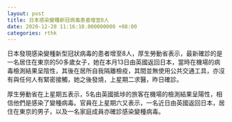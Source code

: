 ```yaml
---
layout: post
title: 日本感染變種新冠病毒患者增至8人
date: 2020-12-28 11:16:10.000000000 +08:00
categories: rthk
---
```


日本發現感染變種新型冠狀病毒的患者增至8人，厚生勞動省表示，最新確診的是一名居住在東京的50多歲女子，她在本月13日由英國返回日本，當時在機場的病毒檢測結果呈陰性，其後在居所自我隔離檢疫，其間並無使用公共交通工具，亦沒有與任何人有緊密接觸，她之後發燒，上星期二求醫，昨日確診。

厚生勞動省在上星期五表示，5名由英國抵埗的旅客在機場的檢測結果呈陽性，相信他們是感染了變種病毒。官員在上星期六又表示，一名近日由英國返回日本，居住在東京的男子，以及一名家庭成員亦確診感染變種病毒。
